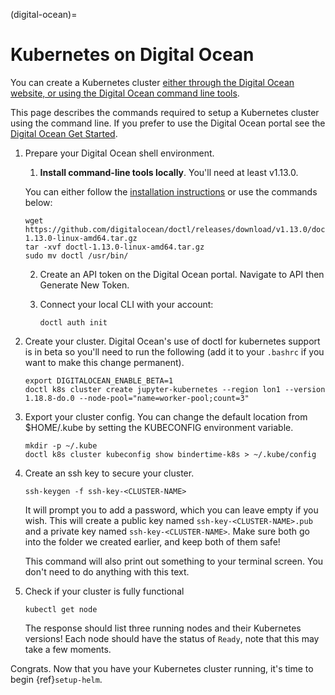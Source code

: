 (digital-ocean)=

# Kubernetes on Digital Ocean

You can create a Kubernetes cluster [either through the Digital Ocean website, or using the Digital Ocean command line tools](<https://www.digitalocean.com/>).

This page describes the commands required to setup a Kubernetes cluster using the command line.
If you prefer to use the Digital Ocean portal see the [Digital Ocean Get Started](<https://www.digitalocean.com/products/kubernetes>).

1. Prepare your Digital Ocean shell environment.

   1. **Install command-line tools locally**. You'll need at least v1.13.0.

   You can either follow the [installation instructions](<https://github.com/digitalocean/doctl/blob/master/README.md>) or use the commands below:
   
   ```
   wget https://github.com/digitalocean/doctl/releases/download/v1.13.0/doctl-1.13.0-linux-amd64.tar.gz
   tar -xvf doctl-1.13.0-linux-amd64.tar.gz
   sudo mv doctl /usr/bin/
   ```
   
   2. Create an API token on the Digital Ocean portal. Navigate to API then Generate New Token.
   3. Connect your local CLI with your account:

      ```
      doctl auth init
      ```
2. Create your cluster.
   Digital Ocean's use of doctl for kubernetes support is in beta so you'll need to run the following (add it to your `.bashrc` if you want to make this change permanent).

   ```
   export DIGITALOCEAN_ENABLE_BETA=1
   doctl k8s cluster create jupyter-kubernetes --region lon1 --version 1.18.8-do.0 --node-pool="name=worker-pool;count=3"
   ```
3. Export your cluster config.
   You can change the default location from $HOME/.kube by setting the KUBECONFIG environment variable.

   ```
   mkdir -p ~/.kube
   doctl k8s cluster kubeconfig show bindertime-k8s > ~/.kube/config
   ```
4. Create an ssh key to secure your cluster.

   ```
   ssh-keygen -f ssh-key-<CLUSTER-NAME>
   ```

   It will prompt you to add a password, which you can leave empty if you wish.
   This will create a public key named `ssh-key-<CLUSTER-NAME>.pub` and a private key named
   `ssh-key-<CLUSTER-NAME>`. Make sure both go into the folder we created earlier,
   and keep both of them safe!

   This command will also print out something to your terminal screen. You
   don't need to do anything with this text.
5. Check if your cluster is fully functional

   ```
   kubectl get node
   ```

   The response should list three running nodes and their Kubernetes versions!
   Each node should have the status of `Ready`, note that this may take a
   few moments.

Congrats. Now that you have your Kubernetes cluster running, it's time to
begin {ref}`setup-helm`.
